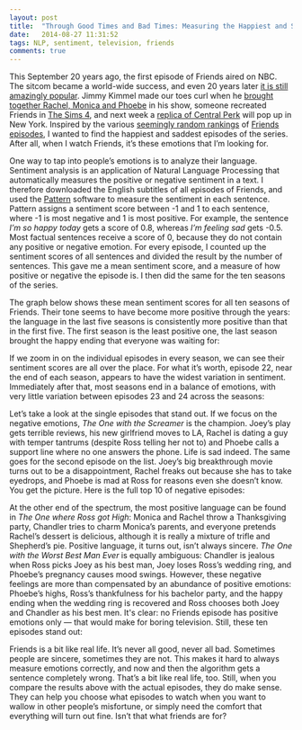 ```yaml
---
layout: post
title:  "Through Good Times and Bad Times: Measuring the Happiest and Saddest Episodes in Friends"
date:   2014-08-27 11:31:52
tags: NLP, sentiment, television, friends
comments: true
---
```

<p>This September 20 years ago, the first episode of Friends aired on NBC. 
The sitcom became a world-wide success, and even 20 years later <a href="http://www.theguardian.com/tv-and-radio/2014/sep/03/friends-after-all-these-years-20th-anniversary-sitcom">it is still amazingly popular</a>. Jimmy Kimmel made our toes curl when he <a href="https://www.youtube.com/watch?v=i4H2JHp5XOQ">brought together Rachel, Monica and Phoebe</a> in his show, someone recreated Friends in <a href="http://www.buzzfeed.com/josephbernstein/someone-recreated-all-of-friends-in-the-sims-4-and-it-is-per#1cfie92">The Sims 4</a>, and next week a <a href="http://variety.com/2014/tv/news/friends-20th-anniversary-central-perk-replica-coffee-new-york-1201291937/">replica of Central Perk</a> will pop up in New York. Inspired by the various <a href="http://rankings.gawker.com/every-episode-of-friends-ranked-1629809447">seemingly random rankings</a> of <a href="http://metro.co.uk/2014/09/03/friends-turns-20-20-episodes-you-need-to-watch-4854407/">Friends episodes</a>, I wanted to find the happiest and saddest episodes of the series. After all, when I watch Friends, it’s these emotions
that I’m looking for. 
</p>

<p>One way to tap into people’s emotions is to analyze their language. Sentiment analysis 
is an application of Natural Language Processing that automatically 
measures the positive or negative sentiment in a text. I therefore downloaded the English subtitles of all episodes of Friends, and used the 
<a href="http://www.clips.ua.ac.be/pages/pattern-en">Pattern</a> software to measure the 
sentiment in each sentence. Pattern assigns a sentiment score between -1 and 1 to each sentence, where
-1 is most negative and 1 is most positive. For example, the sentence <em>I’m so happy today</em> gets a score
of 0.8, whereas <em>I’m feeling sad</em> gets -0.5. Most factual sentences receive a score of 0, because they 
do not contain any positive or negative emotion. For every episode, I counted up the sentiment scores of all sentences and 
divided the result by the number of sentences. This gave me a mean sentiment score, and a measure of 
how positive or negative the episode is. I then did the same for the ten seasons of the series.</p>

<p class="nomargin">The graph below shows these mean sentiment scores for all ten seasons of Friends. 
Their tone seems to have become more positive through the years: the language in the last five
seasons is consistently more positive than that in the first five. 
The first season is the least positive one, the last season brought the happy ending
that everyone was waiting for:</p>

<div id='seasonChart'></div>

<p class="nomargin">If we zoom in on the individual episodes in every season, we can see their  
sentiment scores are all over the place. For what it’s worth, episode 22, 
near the end of each season, appears to have the widest variation in sentiment. Immediately 
after that, most seasons end in a balance of emotions, with very little variation between 
episodes 23 and 24 across the seasons:</p>

<div id='seasonSentiment'></div>

<p class="nomargin">Let’s take a look at the single episodes that stand out. If we focus on the 
negative emotions, <em>The One with the Screamer</em> is the champion.
Joey’s play gets terrible reviews, his new girlfriend moves to LA, 
Rachel is dating a guy with temper tantrums (despite Ross telling her not to) and Phoebe calls 
a support line where no one answers the phone. Life is sad indeed.  
The same goes for the second episode on the list. Joey’s big breakthrough movie 
turns out to be a disappointment, Rachel freaks out because she has to take eyedrops, and 
Phoebe is mad at Ross for reasons even she doesn’t know. You get the picture. Here is the full 
top 10 of negative episodes:</p>

<div id='sadEpisodes'></div>

<p class="nomargin">At the other end of the spectrum, the most positive language can be found in 
<em>The One where Ross got High</em>: 
Monica and Rachel throw a Thanksgiving party, Chandler tries to charm Monica’s parents,  
and everyone pretends Rachel’s dessert is delicious, although it is really a mixture of trifle
and Shepherd’s pie. Positive language, it turns out, isn’t always sincere. <em>The One with the Worst Best Man Ever</em> is equally 
ambiguous: Chandler is jealous when Ross picks Joey as his best man, Joey loses Ross’s wedding ring,
and Phoebe’s pregnancy causes mood swings. However, these negative feelings are more than compensated by an abundance of positive emotions: Phoebe’s highs, Ross’s thankfulness for his bachelor party, and the happy ending when the
wedding ring is recovered and Ross chooses both Joey and Chandler as his best men. It's clear: no Friends episode
has positive emotions only &mdash; that would make for boring television. Still, these ten episodes stand out:
</p>

<div id='happyEpisodes'></div>

<p>Friends is a bit like real life. It’s never all good, never all bad. Sometimes people are sincere, 
sometimes they are not. This makes it hard to always measure emotions correctly, and now and then the 
algorithm gets a sentence completely wrong. That’s a bit like real life, too. Still, when you compare
the results above with the actual episodes, they do make sense. They can help you choose what episodes to 
watch when you want to wallow in other people’s misfortune, or simply need the comfort that 
everything will turn out fine. Isn’t that what friends are for?</p>


<script type="text/javascript" src="https://www.google.com/jsapi"></script>
<script type="text/javascript">
      google.load('visualization', '1', {packages: ['corechart']});
</script>
<script type="text/javascript">
      function drawVisualization() {
        // Create and populate the data table.
        var data = google.visualization.arrayToDataTable([
          ['Season','Average Sentiment',{ role: 'style' }],
          ['Season 1',  0.0533262489913, 'blue'],
          ['Season 2',  0.0537777134577, 'blue'],
          ['Season 3',  0.0550003420029, 'blue'],
          ['Season 4',  0.0575138289955, 'blue'],
          ['Season 5',  0.0561693703898, 'blue'],
          ['Season 6',  0.0642795403317, 'blue'],
          ['Season 7',  0.0630630529526, 'blue'],
          ['Season 8',  0.061232211108, 'blue'],
          ['Season 9',  0.0632837732746, 'blue'],
          ['Season 10',  0.0654210569296, 'blue'],
        ]);
        
        // Create and draw the visualization.
        new google.visualization.ColumnChart(document.getElementById('seasonChart')).
            draw(data,
                 {title:"Season Sentiment",
                  width:600, height:400,
                  vAxis: {minValue: 0},
                  legend: { position: "none" }}
            );
      }
      google.setOnLoadCallback(drawVisualization);
</script>

<script type="text/javascript">
      google.setOnLoadCallback(drawChart);
      function drawChart() {
        var data = google.visualization.arrayToDataTable([
          ['Episode', 'Season 1', 'Season 2', 'Season 3', 'Season 4', 'Season 5', 'Season 6', 'Season 7', 'Season 8', 'Season 9',
          'Season 10'],
          [1, 0.0581879450562, 0.0371380751032, 0.0453028636319, 0.0189530716352, 0.0505310346219, 0.0689167819173, 0.0597376194067, 0.0865770152795, 0.0393075372055, 0.0598393736934],
            [2, 0.0585417989961, 0.0526675265374, 0.0627749317196, 0.0699466247459, 0.0297608121046, 0.0645150563479, 0.0353632279861, 0.057126512267, 0.0574943190247, 0.0637188993473],
[3, 0.0542749895922, 0.0278443178399, 0.0405631687937, 0.0447949468885, 0.0672142149965, 0.0806193357558, 0.0566530399176, 0.0793356778293, 0.0783996709647, 0.0655948623136],
            [4, 0.0553730492885, 0.0761401949137, 0.0378426578838, 0.0686710598647, 0.0891952796062, 0.0390044198759, 0.0613563152534, 0.076011578437, 0.0589287544661, 0.0826105716404],
            [5, 0.0491602297485, 0.0505851337449, 0.0586372618461, 0.0454989303332, 0.0359338608516, 0.0755650644645, 0.0807070044786, 0.0614088128434, 0.0647004105146, 0.0688086704216],
            [6, 0.048949105394, 0.0447994992628, 0.063591353483, 0.0673732512562, 0.0339506878071, 0.0493585409271, 0.0899261247553, 0.0650831616085, 0.0632715024967, 0.028145399265],
            [7, 0.0588953433012, 0.0582545655051, 0.0628762406644, 0.0644368698285, 0.0690122170533, 0.0607566434814, 0.0477599410898, 0.0500287309402, 0.0794341608369, 0.0866124449888],
            [8, 0.0727893648334, 0.0485749399262, 0.0614548124098, 0.035132187854, 0.0366237590364, 0.0677582905153, 0.0384946800016, 0.0445795042533, 0.0593419667748, 0.0432795730668],
            [9, 0.0488485264735, 0.0621402182411, 0.0494725421908, 0.0773913530119, 0.0390356053533, 0.0998679013274, 0.0739405621921, 0.0346955332484, 0.0626378440928, 0.0806028805132],
            [10, 0.0645726587302, 0.0348943998944, 0.0484516634279, 0.0523583925068, 0.0626469567189, 0.0650471369235, 0.061862539112, 0.0686715145788, 0.0672598246589, 0.0474604021284],
            [11, 0.031577721181, 0.0571287220816, 0.0566681175105, 0.0614726097956, 0.0726685535731, 0.0735471565088, 0.0416937229437, 0.0572222567045, 0.0620324472035, 0.0463660906489],
            [12, 0.0606764998829, 0.0452918426476, 0.0564599064167, 0.0485979345678, 0.0394734364473, 0.0663702378748, 0.0511301539621, 0.0496344573183, 0.0776586825583, 0.0635949239464],
            [13, 0.0440183158556, 0.0452918426476, 0.0591076629434, 0.0550912790913, 0.0593778008832, 0.0527869683227, 0.0490241934416, 0.0396676748351, 0.0466574264715, 0.0871842113576],
            [14, 0.070215802661, 0.0567939919684, 0.0418068507152, 0.0403091126679, 0.081795223803, 0.04580699339, 0.069691896645, 0.0886984720279, 0.0319268220756, 0.0570315494808],
            [15, 0.0802448946343, 0.0477051240327, 0.0497421634947, 0.0381989228529, 0.0672559585703, 0.0551597700318, 0.0903137278227, 0.0537581799175, 0.0720934835367, 0.0822150352541],
            [16, 0.048194625774, 0.0558716842571, 0.056341784056, 0.0654008304306, 0.0717004975367, 0.0551597700318, 0.0714783675913, 0.0646215164216, 0.0512919951219, 0.0836295787824],
            [17, 0.048194625774, 0.0570524089188, 0.0487350624661, 0.0842132731436, 0.0511889201954, 0.0596946332437, 0.0815979875756, 0.0441772840298, 0.0458665342251, 0.065463500954],
            [18, 0.0544456076803, 0.0857402987618, 0.0666754455651, 0.0587333036174, 0.0682891525093, 0.0531769827883, 0.0758296671711, 0.0880383968868, 0.0872355561365, 0.065463500954],
            [19, 0.0495151934786, 0.0459421714875, 0.0854827980692, 0.048660192147, 0.0650127432423, 0.0831084824772, 0.0674852599236, 0.0628465888278, 0.0739836738193, null],
            [20, 0.035785263479, 0.0764097036431, 0.0597334047707, 0.0671027900824, 0.0586190803818, 0.0555995181597, 0.0542539804515, 0.0619641327216, 0.0635592720462, null],
            [21, 0.0205192680683, 0.0434580350205, 0.0742197821372, 0.0686137171662, 0.067050673292, 0.0590718818738, 0.0660427480421, 0.060609421841, 0.0619767661494, null],
            [22, 0.0556718784394, 0.0654140737734, 0.0162987325883, 0.0963717777163, 0.017723152058, 0.0754284052005, 0.061251132791, 0.0610978104369, 0.08222037575, null],
            [23, 0.0503609951287, 0.0430149670775, 0.0491840665303, 0.045495635692, 0.0578358983225, 0.068017593856, 0.0648563253553, 0.0545137190658, 0.0682477591853, null],
            [24, 0.0556846491228, 0.0640255148892, 0.050642569341, 0.045495635692, 0.0578358983225, 0.0592516323667, 0.0648563253553, 0.0592051142725, 0.0682477591853, null]
        ]);

        var options = {
          title: 'Episode Sentiment',
          hAxis: {title: 'Episode', minValue: 0},
          vAxis: {title: 'Sentiment', minValue: 0},
	  width: 600,
	  height: 400
        };

        var chart = new google.visualization.ScatterChart(document.getElementById('seasonSentiment'));

        chart.draw(data, options);
      }
</script>

<script type="text/javascript">
      google.setOnLoadCallback(drawChart);
      function drawChart() {
        var data = google.visualization.arrayToDataTable([
          ['Episode', 'Sentiment', { role: 'style' }, { role: 'annotation' } ],
          ['70 (S03E22)' ,  0.016298732588273402, 'red', 'The One with the Screamer'],
          ['119 (S05E22)',  0.017723152057981917, 'red', "The One with Joey's Big Break"],
          ['74 (S04E01)' ,  0.018953071635232438, 'red', 'The One with the Jellyfish'],
          ['21 (S01E21)' ,  0.020519268068344282, 'red', 'The One with the Fake Monica'],
          ['27 (S02E03)' ,  0.02784431783987471, 'red', 'The One Where Heckles Dies'],
          ['224 (S10E06)',  0.02814539926500356, 'red', "The One with Ross's Grant"],
          ['99 (S05E02)' ,  0.0297608121045621, 'red', 'The One with All the Kissing'],
          ['11 (S01E11)' ,  0.03157772118101459, 'red', 'The One with Mrs. Bing'],
          ['208 (S09E14)',  0.03192682207563157, 'red', 'The One with the Blind Dates'],
          ['103 (S05E06)',  0.033950687807070785, 'red', 'The One with the Yeti'],
        ]);

        var options = {
          title: 'Top 10 Most Negative Friends Episodes',
	  width: 700,
	  height: 400,
          vAxis: {title: 'Episode'},
          hAxis: {minValue: 0, maxValue:0.035},
          legend: { position: "none" }
        };

        var chart = new google.visualization.BarChart(document.getElementById('sadEpisodes'));

        chart.draw(data, options);
      }
</script>

<script type="text/javascript">
      google.setOnLoadCallback(drawChart);
      function drawChart() {
        var data = google.visualization.arrayToDataTable([
          ['Episode', 'Sentiment', { role: 'style' }, { role: 'annotation' } ],
          ['130 (S06E09)' ,  0.0998679013274184, 'green', 'The One Where Ross Got High'],
          ['95 (S04E22)',  0.09637177771625448, 'green', "The One with the Worst Best Man Ever"],
          ['161 (S07E15)' ,  0.09031372782268844, 'green', "The One with Joey's New Brain"],
          ['152 (S07E06)' ,  0.0899261247553327, 'green', 'The One with the Nap Partners'],
          ['101 (S05E04)' ,  0.08919527960623853, 'green', 'The One Where Phoebe Hates PBS'],
          ['184 (S08E14)',  0.0886984720278671, 'green', "The One with the Secret Closet"],
          ['188 (S08E18)' ,  0.08803839688680119, 'green', 'The One in Massapequa'],
          ['212 (S09E18)' ,  0.08723555613653926, 'green', 'The One with the Lottery'],
          ['231 (S10E13)',  0.08718421135755809, 'green', 'The One Where Joey Speaks French'],
          ['225 (S10E07)',  0.08661244498877951, 'green', 'The One with the Home Study'],
        ]);

        var options = {
          title: 'Top 10 Most Positive Friends Episodes',
	  width: 700,
	  height: 400,
          vAxis: {title: 'Episode'},
          hAxis: {minValue: 0},
          legend: { position: "none" }
        };

        var chart = new google.visualization.BarChart(document.getElementById('happyEpisodes'));

        chart.draw(data, options);
      }
</script>


<script src="http://d3js.org/d3.v3.js"></script>
<script type="text/javascript"></script>

